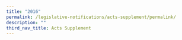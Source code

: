 ```yaml
---
title: "2016"
permalink: /legislative-notifications/acts-supplement/permalink/
description: ""
third_nav_title: Acts Supplement
---
```


